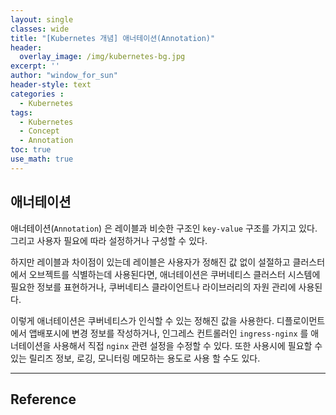 ```yaml
--- 
layout: single
classes: wide
title: "[Kubernetes 개념] 애너테이션(Annotation)"
header:
  overlay_image: /img/kubernetes-bg.jpg
excerpt: ''
author: "window_for_sun"
header-style: text
categories :
  - Kubernetes
tags:
  - Kubernetes
  - Concept
  - Annotation
toc: true
use_math: true
---  
```


## 애너테이션
애너테이션(`Annotation`) 은 레이블과 비슷한 구조인 `key-value` 구조를 가지고 있다. 
그리고 사용자 필요에 따라 설정하거나 구성할 수 있다.  

하지만 레이블과 차이점이 있는데
레이블은 사용자가 정해진 값 없이 설절하고 클러스터에서 오브젝트를 식별하는데 사용된다면, 
애너테이션은 쿠버네티스 클러스터 시스템에 필요한 정보를 표현하거나, 
쿠버네티스 클라이언트나 라이브러리의 자원 관리에 사용된다.  

이렇게 애너테이션은 쿠버네티스가 인식할 수 있는 정해진 값을 사용한다. 
디플로이먼트에서 앱배포시에 변경 정보를 작성하거나, 
인그레스 컨트롤러인 `ingress-nginx` 를 애너테이션을 사용해서 직접 `nginx` 관련 설정을 수정할 수 있다. 
또한 사용시에 필요할 수 있는 릴리즈 정보, 로깅, 모니터링 메모하는 용도로 사용 할 수도 있다. 
























































---
## Reference
